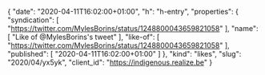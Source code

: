 {
  "date": "2020-04-11T16:02:00+01:00",
  "h": "h-entry",
  "properties": {
    "syndication": [
      "https://twitter.com/MylesBorins/status/1248800043659821058"
    ],
    "name": [
      "Like of @MylesBorins's tweet"
    ],
    "like-of": [
      "https://twitter.com/MylesBorins/status/1248800043659821058"
    ],
    "published": [
      "2020-04-11T16:02:00+01:00"
    ]
  },
  "kind": "likes",
  "slug": "2020/04/yx5yk",
  "client_id": "https://indigenous.realize.be"
}
